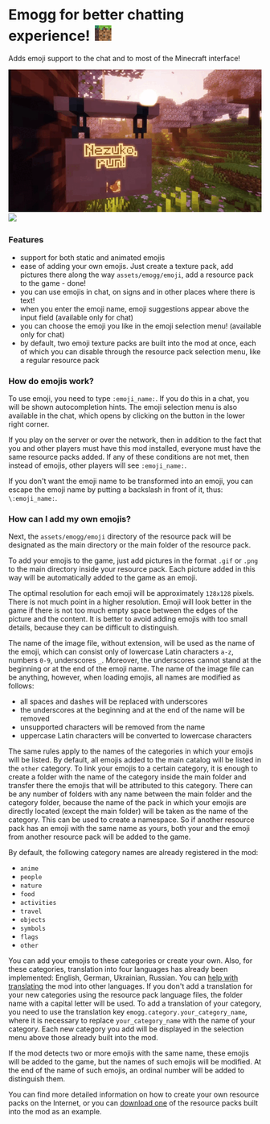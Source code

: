 # Emogg for better chatting experienсe! <img src="https://github.com/aratakileo/static.pexty.xyz/blob/main/src/emoji/animated/minecraft.gif?raw=true" height="35"/>
Adds emoji support to the chat and to most of the Minecraft interface!

![](preview/preview-1.gif)
![](preview/preview-2.gif)

### Features
- support for both static and animated emojis
- ease of adding your own emojis. Just create a texture pack, add pictures there along the way `assets/emogg/emoji`, add a resource pack to the game - done!
- you can use emojis in chat, on signs and in other places where there is text!
- when you enter the emoji name, emoji suggestions appear above the input field (available only for chat)
- you can choose the emoji you like in the emoji selection menu! (available only for chat)
- by default, two emoji texture packs are built into the mod at once, each of which you can disable through the resource pack selection menu, like a regular resource pack

### How do emojis work?
To use emoji, you need to type `:emoji_name:`. If you do this in a chat, you will be shown autocompletion hints. The emoji selection menu is also available in the chat, which opens by clicking on the button in the lower right corner.

If you play on the server or over the network, then in addition to the fact that you and other players must have this mod installed, everyone must have the same resource packs added. If any of these conditions are not met, then instead of emojis, other players will see `:emoji_name:`.

If you don't want the emoji name to be transformed into an emoji, you can escape the emoji name by putting a backslash in front of it, thus: `\:emoji_name:`.

### How can I add my own emojis?
Next, the `assets/emogg/emoji` directory of the resource pack will be designated as the main directory or the main folder of the resource pack.

To add your emojis to the game, just add pictures in the format `.gif` or `.png` to the main directory inside your resource pack. Each picture added in this way will be automatically added to the game as an emoji.

The optimal resolution for each emoji will be approximately `128x128` pixels. There is not much point in a higher resolution. Emoji will look better in the game if there is not too much empty space between the edges of the picture and the content. It is better to avoid adding emojis with too small details, because they can be difficult to distinguish.

The name of the image file, without extension, will be used as the name of the emoji, which can consist only of lowercase Latin characters `a-z`, numbers `0-9`, underscores `_`. Moreover, the underscores cannot stand at the beginning or at the end of the emoji name. The name of the image file can be anything, however, when loading emojis, all names are modified as follows:
- all spaces and dashes will be replaced with underscores
- the underscores at the beginning and at the end of the name will be removed
- unsupported characters will be removed from the name
- uppercase Latin characters will be converted to lowercase characters

The same rules apply to the names of the categories in which your emojis will be listed. By default, all emojis added to the main catalog will be listed in the `other` category. To link your emojis to a certain category, it is enough to create a folder with the name of the category inside the main folder and transfer there the emojis that will be attributed to this category. There can be any number of folders with any name between the main folder and the category folder, because the name of the pack in which your emojis are directly located (except the main folder) will be taken as the name of the category. This can be used to create a namespace. So if another resource pack has an emoji with the same name as yours, both your and the emoji from another resource pack will be added to the game.

By default, the following category names are already registered in the mod:
- `anime`
- `people`
- `nature`
- `food`
- `activities`
- `travel`
- `objects`
- `symbols`
- `flags`
- `other`

You can add your emojis to these categories or create your own. Also, for these categories, translation into four languages has already been implemented: English, German, Ukrainian, Russian. You can [help with translating](https://github.com/aratakileo/emogg/tree/main/src/main/resources/assets/emogg/lang) the mod into other languages. If you don't add a translation for your new categories using the resource pack language files, the folder name with a capital letter will be used. To add a translation of your category, you need to use the translation key `emogg.category.your_category_name`, where it is necessary to replace `your_category_name` with the name of your category. Each new category you add will be displayed in the selection menu above those already built into the mod.

If the mod detects two or more emojis with the same name, these emojis will be added to the game, but the names of such emojis will be modified. At the end of the name of such emojis, an ordinal number will be added to distinguish them.

You can find more detailed information on how to create your own resource packs on the Internet, or you can [download one](https://github.com/aratakileo/emogg/raw/main/resourcepack/builtin.zip) of the resource packs built into the mod as an example.
